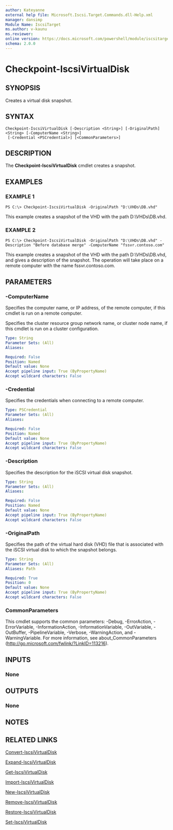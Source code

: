 ```yaml
---
author: Kateyanne
external help file: Microsoft.Iscsi.Target.Commands.dll-Help.xml
manager: dansimp
Module Name: IscsiTarget
ms.author: v-kaunu
ms.reviewer: 
online version: https://docs.microsoft.com/powershell/module/iscsitarget/checkpoint-iscsivirtualdisk?view=windowsserver2012-ps&wt.mc_id=ps-gethelp
schema: 2.0.0
---
```


# Checkpoint-IscsiVirtualDisk

## SYNOPSIS
Creates a virtual disk snapshot.

## SYNTAX

```
Checkpoint-IscsiVirtualDisk [-Description <String>] [-OriginalPath] <String> [-ComputerName <String>]
 [-Credential <PSCredential>] [<CommonParameters>]
```

## DESCRIPTION
The **Checkpoint-IscsiVirtualDisk** cmdlet creates a snapshot.

## EXAMPLES

### EXAMPLE 1
```
PS C:\> Checkpoint-IscsiVirtualDisk -OriginalPath "D:\VHDs\DB.vhd"
```

This example creates a snapshot of the VHD with the path D:\VHDs\DB.vhd.

### EXAMPLE 2
```
PS C:\> Checkpoint-IscsiVirtualDisk -OriginalPath "D:\VHDs\DB.vhd" -Description "Before database merge" -ComputerName "fssvr.contoso.com"
```

This example creates a snapshot of the VHD with the path D:\VHDs\DB.vhd, and gives a description of the snapshot.
The operation will take place on a remote computer with the name fssvr.contoso.com.

## PARAMETERS

### -ComputerName
Specifies the computer name, or IP address, of the remote computer, if this cmdlet is run on a remote computer. 

Specifies the cluster resource group network name, or cluster node name, if this cmdlet is run on a cluster configuration.

```yaml
Type: String
Parameter Sets: (All)
Aliases: 

Required: False
Position: Named
Default value: None
Accept pipeline input: True (ByPropertyName)
Accept wildcard characters: False
```

### -Credential
Specifies the credentials when connecting to a remote computer.

```yaml
Type: PSCredential
Parameter Sets: (All)
Aliases: 

Required: False
Position: Named
Default value: None
Accept pipeline input: True (ByPropertyName)
Accept wildcard characters: False
```

### -Description
Specifies the description for the iSCSI virtual disk snapshot.

```yaml
Type: String
Parameter Sets: (All)
Aliases: 

Required: False
Position: Named
Default value: None
Accept pipeline input: True (ByPropertyName)
Accept wildcard characters: False
```

### -OriginalPath
Specifies the path of the virtual hard disk (VHD) file that is associated with the iSCSI virtual disk to which the snapshot belongs.

```yaml
Type: String
Parameter Sets: (All)
Aliases: Path

Required: True
Position: 0
Default value: None
Accept pipeline input: True (ByPropertyName)
Accept wildcard characters: False
```

### CommonParameters
This cmdlet supports the common parameters: -Debug, -ErrorAction, -ErrorVariable, -InformationAction, -InformationVariable, -OutVariable, -OutBuffer, -PipelineVariable, -Verbose, -WarningAction, and -WarningVariable. For more information, see about_CommonParameters (http://go.microsoft.com/fwlink/?LinkID=113216).

## INPUTS

### None

## OUTPUTS

### None

## NOTES

## RELATED LINKS

[Convert-IscsiVirtualDisk](./Convert-IscsiVirtualDisk.md)

[Expand-IscsiVirtualDisk](./Expand-IscsiVirtualDisk.md)

[Get-IscsiVirtualDisk](./Get-IscsiVirtualDisk.md)

[Import-IscsiVirtualDisk](./Import-IscsiVirtualDisk.md)

[New-IscsiVirtualDisk](./New-IscsiVirtualDisk.md)

[Remove-IscsiVirtualDisk](./Remove-IscsiVirtualDisk.md)

[Restore-IscsiVirtualDisk](./Restore-IscsiVirtualDisk.md)

[Set-IscsiVirtualDisk](./Set-IscsiVirtualDisk.md)

